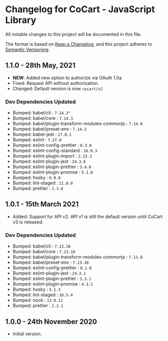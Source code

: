 # Changelog for CoCart - JavaScript Library

All notable changes to this project will be documented in this file.

The format is based on [Keep a Changelog](https://keepachangelog.com/en/1.0.0/),
and this project adheres to [Semantic Versioning](https://semver.org/spec/v2.0.0.html).

## 1.1.0 - 28th May, 2021

* **NEW**: Added new option to authorize via OAuth 1.0a
* Fixed: Request API without authorization.
* Changed: Default version is now `cocart/v2`

### Dev Dependencies Updated

* Bumped: babel/cli : `7.14.3"`
* Bumped: babel/core : `7.14.3`
* Bumped: babel/plugin-transform-modules-commonjs : `7.14.0`
* Bumped: babel/preset-env : `7.14.2`
* Bumped: babel-jest : `27.0.1`
* Bumped: eslint : `7.27.0`
* Bumped: eslint-config-prettier : `8.3.0`
* Bumped: eslint-config-standard : `16.0.3`
* Bumped: eslint-plugin-import : `2.23.3`
* Bumped: eslint-plugin-jest : `24.3.6`
* Bumped: eslint-plugin-prettier : `3.4.0`
* Bumped: eslint-plugin-promise : `5.1.0`
* Bumped: husky : `6.0.0`
* Bumped: lint-staged : `11.0.0`
* Bumped: prettier : `2.3.0`

## 1.0.1 - 15th March 2021

* Added: Support for API v2. API v1 is still the default version until CoCart v3 is released.

### Dev Dependencies Updated

* Bumped: babel/cli : `7.13.10`
* Bumped: babel/core : `7.13.10`
* Bumped: babel/plugin-transform-modules-commonjs : `7.13.8`
* Bumped: babel/preset-env : `7.13.10`
* Bumped: eslint-config-prettier : `8.1.0`
* Bumped: eslint-plugin-jest : `24.3.1`
* Bumped: eslint-plugin-prettier : `3.3.1`
* Bumped: eslint-plugin-promise : `4.3.1`
* Bumped: husky : `5.1.3`
* Bumped: lint-staged : `10.5.4`
* Bumped: nock : `13.0.11`
* Bumped: prettier : `2.2.1`

## 1.0.0 - 24th November 2020

* Initial version.

